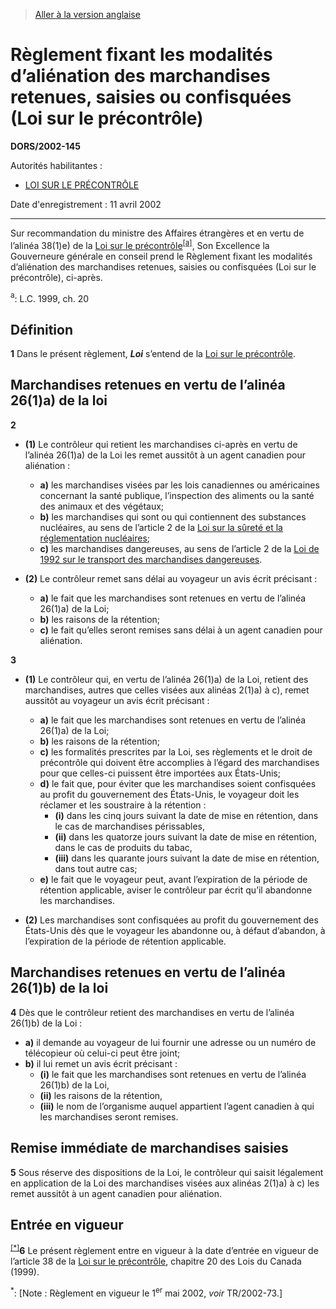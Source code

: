 > [Aller à la version anglaise](/en/Regulations/Statutory%20Orders%20and%20Regulations/2002/145.md)

# Règlement fixant les modalités d’aliénation des marchandises retenues, saisies ou confisquées (Loi sur le précontrôle)

**DORS/2002-145**

Autorités habilitantes : 
- [LOI SUR LE PRÉCONTRÔLE](/fr/Lois/Lois%20du%20Canada/1999/ch.%2020.md)

Date d'enregistrement : 11 avril 2002

----------

Sur recommandation du ministre des Affaires étrangères et en vertu de l’alinéa 38(1)e) de la [Loi sur le précontrôle](/fr/Lois/Lois%20du%20Canada/1999/ch.%2020.md)<sup><a href='#nbp_SOR-2002-145_f_hq_5786'>[a]</a></sup>, Son Excellence la Gouverneure générale en conseil prend le Règlement fixant les modalités d’aliénation des marchandises retenues, saisies ou confisquées (Loi sur le précontrôle), ci-après.

<a name='nbp_SOR-2002-145_f_hq_5786'><sup>a</sup></a>: L.C. 1999, ch. 20<br />




## Définition


**1** Dans le présent règlement, ***Loi*** s’entend de la [Loi sur le précontrôle](/fr/Lois/Lois%20du%20Canada/1999/ch.%2020.md).




## Marchandises retenues en vertu de l’alinéa 26(1)a) de la loi


**2** 

- **(1)** Le contrôleur qui retient les marchandises ci-après en vertu de l’alinéa 26(1)a) de la Loi les remet aussitôt à un agent canadien pour aliénation :
	- **a)** les marchandises visées par les lois canadiennes ou américaines concernant la santé publique, l’inspection des aliments ou la santé des animaux et des végétaux;
	- **b)** les marchandises qui sont ou qui contiennent des substances nucléaires, au sens de l’article 2 de la [Loi sur la sûreté et la réglementation nucléaires](/fr/Lois/Lois%20du%20Canada/1997/ch.%209.md);
	- **c)** les marchandises dangereuses, au sens de l’article 2 de la [Loi de 1992 sur le transport des marchandises dangereuses](/fr/Lois/Lois%20du%20Canada/1992/ch.%2034.md).

- **(2)** Le contrôleur remet sans délai au voyageur un avis écrit précisant :
	- **a)** le fait que les marchandises sont retenues en vertu de l’alinéa 26(1)a) de la Loi;
	- **b)** les raisons de la rétention;
	- **c)** le fait qu’elles seront remises sans délai à un agent canadien pour aliénation.



**3** 

- **(1)** Le contrôleur qui, en vertu de l’alinéa 26(1)a) de la Loi, retient des marchandises, autres que celles visées aux alinéas 2(1)a) à c), remet aussitôt au voyageur un avis écrit précisant :
	- **a)** le fait que les marchandises sont retenues en vertu de l’alinéa 26(1)a) de la Loi;
	- **b)** les raisons de la rétention;
	- **c)** les formalités prescrites par la Loi, ses règlements et le droit de précontrôle qui doivent être accomplies à l’égard des marchandises pour que celles-ci puissent être importées aux États-Unis;
	- **d)** le fait que, pour éviter que les marchandises soient confisquées au profit du gouvernement des États-Unis, le voyageur doit les réclamer et les soustraire à la rétention :
		- **(i)** dans les cinq jours suivant la date de mise en rétention, dans le cas de marchandises périssables,
		- **(ii)** dans les quatorze jours suivant la date de mise en rétention, dans le cas de produits du tabac,
		- **(iii)** dans les quarante jours suivant la date de mise en rétention, dans tout autre cas;
	- **e)** le fait que le voyageur peut, avant l’expiration de la période de rétention applicable, aviser le contrôleur par écrit qu’il abandonne les marchandises.

- **(2)** Les marchandises sont confisquées au profit du gouvernement des États-Unis dès que le voyageur les abandonne ou, à défaut d’abandon, à l’expiration de la période de rétention applicable.




## Marchandises retenues en vertu de l’alinéa 26(1)b) de la loi


**4** Dès que le contrôleur retient des marchandises en vertu de l’alinéa 26(1)b) de la Loi :
- **a)** il demande au voyageur de lui fournir une adresse ou un numéro de télécopieur où celui-ci peut être joint;
- **b)** il lui remet un avis écrit précisant :
	- **(i)** le fait que les marchandises sont retenues en vertu de l’alinéa 26(1)b) de la Loi,
	- **(ii)** les raisons de la rétention,
	- **(iii)** le nom de l’organisme auquel appartient l’agent canadien à qui les marchandises seront remises.




## Remise immédiate de marchandises saisies


**5** Sous réserve des dispositions de la Loi, le contrôleur qui saisit légalement en application de la Loi des marchandises visées aux alinéas 2(1)a) à c) les remet aussitôt à un agent canadien pour aliénation.




## Entrée en vigueur


<sup><a href='#nbp_SOR-2002-145_f_hq_5787'>[*]</a></sup>**6** Le présent règlement entre en vigueur à la date d’entrée en vigueur de l’article 38 de la [Loi sur le précontrôle](/fr/Lois/Lois%20du%20Canada/1999/ch.%2020.md), chapitre 20 des Lois du Canada (1999).

<a name='nbp_SOR-2002-145_f_hq_5787'><sup>*</sup></a>: [Note : Règlement en vigueur le 1<sup>er</sup> mai 2002, *voir* TR/2002-73.]<br />


